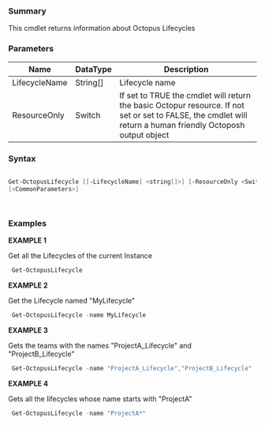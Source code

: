 ﻿
### Summary

This cmdlet returns information about Octopus Lifecycles
### Parameters
| Name | DataType          | Description |
| ------------- | ----------- | ----------- |
| LifecycleName | String[] |  Lifecycle name     |
| ResourceOnly | Switch |  If set to TRUE the cmdlet will return the basic Octopur resource. If not set or set to FALSE, the  cmdlet will return a human friendly Octoposh output object     |

### Syntax
``` powershell

Get-OctopusLifecycle [[-LifecycleName] <string[]>] [-ResourceOnly <SwitchParameter>] 
[<CommonParameters>]




``` 

### Examples 

**EXAMPLE 1**

Get all the Lifecycles of the current Instance

``` powershell 
 Get-OctopusLifecycle
``` 

**EXAMPLE 2**

Get the Lifecycle named "MyLifecycle"

``` powershell 
 Get-OctopusLifecycle -name MyLifecycle
``` 

**EXAMPLE 3**

Gets the teams with the names "ProjectA_Lifecycle" and "ProjectB_Lifecycle"

``` powershell 
 Get-OctopusLifecycle -name "ProjectA_Lifecycle","ProjectB_Lifecycle"
``` 

**EXAMPLE 4**

Gets all the lifecycles whose name starts with "ProjectA"

``` powershell 
 Get-OctopusLifecycle -name "ProjectA*"
``` 


